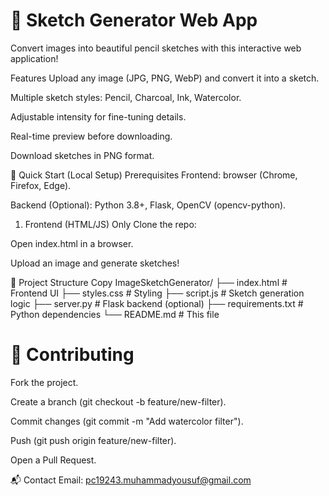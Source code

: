 # 🎨 Sketch Generator Web App

Convert images into beautiful pencil sketches with this interactive web application!

Features
Upload any image (JPG, PNG, WebP) and convert it into a sketch.

Multiple sketch styles: Pencil, Charcoal, Ink, Watercolor.

Adjustable intensity for fine-tuning details.

Real-time preview before downloading.

Download sketches in PNG format.

🚀 Quick Start (Local Setup)
Prerequisites
Frontend: browser (Chrome, Firefox, Edge).

Backend (Optional): Python 3.8+, Flask, OpenCV (opencv-python).

1. Frontend (HTML/JS) Only
   Clone the repo:

Open index.html in a browser.

Upload an image and generate sketches!

📂 Project Structure
Copy
ImageSketchGenerator/
├── index.html # Frontend UI
├── styles.css # Styling
├── script.js # Sketch generation logic
├── server.py # Flask backend (optional)
├── requirements.txt # Python dependencies
└── README.md # This file

# 🤝 Contributing
Fork the project.

Create a branch (git checkout -b feature/new-filter).

Commit changes (git commit -m "Add watercolor filter").

Push (git push origin feature/new-filter).

Open a Pull Request.

📬 Contact
Email: pc19243.muhammadyousuf@gmail.com
